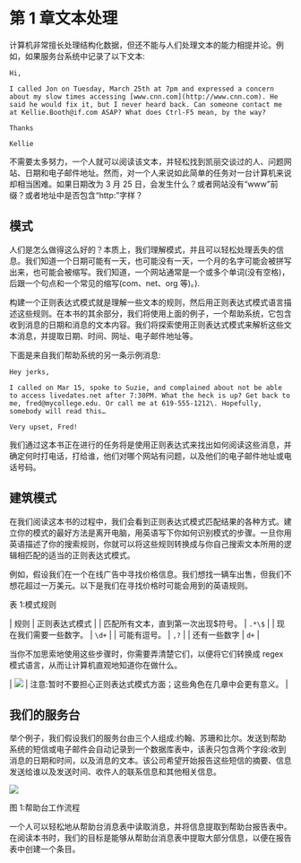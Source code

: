# 第 1 章文本处理

计算机非常擅长处理结构化数据，但还不能与人们处理文本的能力相提并论。例如，如果服务台系统中记录了以下文本:

`Hi,`

`I called Jon on Tuesday, March 25th at 7pm and expressed a concern about my slow times accessing [www.cnn.com](http://www.cnn.com). He said he would fix it, but I never heard back. Can someone contact me at Kellie.Booth@if.com ASAP? What does Ctrl-F5 mean, by the way?`

`Thanks`

`Kellie`

不需要太多努力，一个人就可以阅读该文本，并轻松找到凯丽交谈过的人、问题网站、日期和电子邮件地址。然而，对一个人来说如此简单的任务对一台计算机来说却相当困难。如果日期改为 3 月 25 日，会发生什么？或者网站没有“www”前缀？或者地址中是否包含“http:”字样？

## 模式

人们是怎么做得这么好的？本质上，我们理解模式，并且可以轻松处理丢失的信息。我们知道一个日期可能有一天，也可能没有一天，一个月的名字可能会被拼写出来，也可能会被缩写。我们知道，一个网站通常是一个或多个单词(没有空格)，后跟一个句点和一个常见的缩写(com、net、org 等)。).

构建一个正则表达式模式就是理解一些文本的规则，然后用正则表达式模式语言描述这些规则。在本书的其余部分，我们将使用上面的例子，一个帮助系统，它包含收到消息的日期和消息的文本内容。我们将探索使用正则表达式模式来解析这些文本消息，并提取日期、时间、网址、电子邮件地址等。

下面是来自我们帮助系统的另一条示例消息:

`Hey jerks,`

`I called on Mar 15, spoke to Suzie, and complained about not be able to access livedates.net after 7:30PM. What the heck is up? Get back to me, fred@mycollege.edu. Or call me at 619-555-1212\. Hopefully, somebody will read this…`

`Very upset, Fred!`

我们通过这本书正在进行的任务将是使用正则表达式来找出如何阅读这些消息，并确定何时打电话，打给谁，他们对哪个网站有问题，以及他们的电子邮件地址或电话号码。

## 建筑模式

在我们阅读这本书的过程中，我们会看到正则表达式模式匹配结果的各种方式。建立你的模式的最好方法是离开电脑，用英语写下你如何识别模式的步骤。一旦你用英语描述了你的搜索规则，你就可以将这些规则转换成与你自己搜索文本所用的逻辑相匹配的适当的正则表达式模式。

例如，假设我们在一个在线广告中寻找价格信息。我们想找一辆车出售，但我们不想花超过一万美元。以下是我们在寻找价格时可能会用到的英语规则。

表 1:模式规则

| 规则 | 正则表达式模式 |
| 匹配所有文本，直到第一次出现$符号。 | `.*\$` |
| 现在我们需要一些数字。 | `\d+` |
| 可能有逗号。 | `,?` |
| 还有一些数字 | `d+` |

当你不加思索地使用这些步骤时，你需要弄清楚它们，以便将它们转换成 regex 模式语言，从而让计算机直观地知道你在做什么。

| ![](../Images/note.png) | 注意:暂时不要担心正则表达式模式方面；这些角色在几章中会更有意义。 |

## 我们的服务台

举个例子，我们假设我们的服务台由三个人组成:约翰、苏珊和比尔。发送到帮助系统的短信或电子邮件会自动记录到一个数据库表中，该表只包含两个字段:收到消息的日期和时间，以及消息的文本。该公司希望开始报告这些短信的摘要、信息发送给谁以及发送时间、收件人的联系信息和其他相关信息。

![](../Images/image004.jpg)

图 1:帮助台工作流程

一个人可以轻松地从帮助台消息表中读取消息，并将信息提取到帮助台报告表中。在阅读本书时，我们的目标是能够从帮助台消息表中提取大部分信息，以便在报告表中创建一个条目。